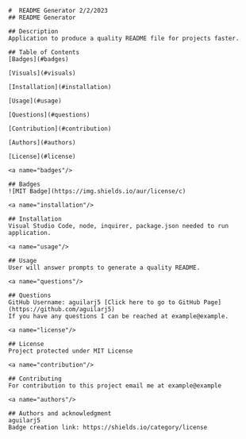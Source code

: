 
    #  README Generator 2/2/2023
    ## README Generator
    
    ## Description
    Application to produce a quality README file for projects faster.

    ## Table of Contents
    [Badges](#badges)

    [Visuals](#visuals)

    [Installation](#installation)

    [Usage](#usage)

    [Questions](#questions)

    [Contribution](#contribution)

    [Authors](#authors)

    [License](#license)  

    <a name="badges"/>

    ## Badges 
    ![MIT Badge](https://img.shields.io/aur/license/c)
    
    <a name="installation"/>

    ## Installation
    Visual Studio Code, node, inquirer, package.json needed to run application.

    <a name="usage"/>

    ## Usage
    User will answer prompts to generate a quality README.

    <a name="questions"/>

    ## Questions
    GitHub Username: aguilarj5 [Click here to go to GitHub Page](https://github.com/aguilarj5)
    If you have any questions I can be reached at example@example.
    
    <a name="license"/>

    ## License
    Project protected under MIT License
    
    <a name="contribution"/>

    ## Contributing
    For contribution to this project email me at example@example
    
    <a name="authors"/>

    ## Authors and acknowledgment
    aguilarj5
    Badge creation link: https://shields.io/category/license
    